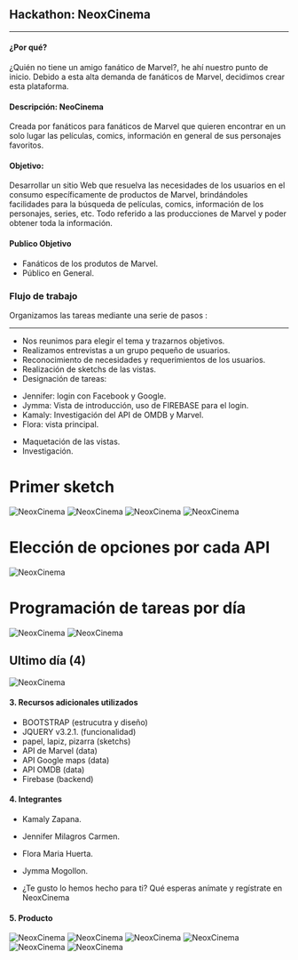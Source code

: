 ## Hackathon: NeoxCinema
***

#### ¿Por qué? 
¿Quién no tiene un amigo fanático de Marvel?, he ahí nuestro punto de inicio. Debido a esta alta demanda de fanáticos de Marvel, decidimos crear esta plataforma.

#### Descripción: NeoCinema 
Creada por fanáticos para fanáticos de Marvel que quieren encontrar en un solo lugar las películas, comics, información en general de sus personajes favoritos.

#### Objetivo:
Desarrollar un sitio Web que resuelva las necesidades de los usuarios en el consumo específicamente de productos de Marvel, brindándoles facilidades para la búsqueda de películas, comics, información de los personajes, series, etc. Todo referido a las producciones de Marvel y poder obtener toda la información.

#### Publico Objetivo
 + Fanáticos de los produtos de Marvel.
 + Público en General.


### Flujo de trabajo

Organizamos las tareas  mediante una serie de pasos :

---
+  Nos reunimos para elegir el tema y trazarnos objetivos.
+  Realizamos entrevistas a un grupo pequeño de usuarios.
+ Reconocimiento de necesidades y requerimientos de los usuarios.
+  Realización de  sketchs de las vistas.  
+  Designación de tareas:
- Jennifer: login con Facebook y Google.
- Jymma: Vista de introducción, uso de FIREBASE para el login.
- Kamaly: Investigación del API de OMDB y Marvel.
- Flora: vista principal.
+  Maquetación de las vistas.
+  Investigación.

# Primer sketch
![NeoxCinema](assets/images/sk.jpg)
![NeoxCinema](assets/images/sket1.jpg)
![NeoxCinema](assets/images/sket.jpg)
![NeoxCinema](assets/images/skecth.jpg)


# Elección de opciones por cada API
![NeoxCinema](assets/images/pizarra.jpeg)
# Programación de tareas por día
![NeoxCinema](assets/images/dia1.jpeg)
![NeoxCinema](assets/images/dia3.jpeg)
## Ultimo día (4)
![NeoxCinema](assets/images/dia4.jpeg)


#### 3. Recursos adicionales utilizados
* BOOTSTRAP (estrucutra y diseño)
* JQUERY v3.2.1. (funcionalidad)
* papel, lapiz, pizarra (sketchs)
* API de Marvel (data)
* API Google maps (data)
* API OMDB  (data)
* Firebase (backend)

#### 4. Integrantes
* Kamaly Zapana.
* Jennifer Milagros Carmen.
* Flora Maria Huerta.
* Jymma Mogollon.

* ¿Te gusto lo hemos hecho para ti? Qué esperas anímate y regístrate en NeoxCinema

#### 5. Producto
![NeoxCinema](assets/images/read1.png)
![NeoxCinema](assets/images/read2.png)
![NeoxCinema](assets/images/read3.png)
![NeoxCinema](assets/images/read4.png)
![NeoxCinema](assets/images/read5.png)
![NeoxCinema](assets/images/read6.png)

